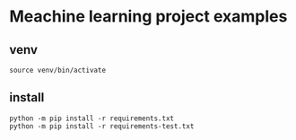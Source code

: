 # Meachine learning project examples

## venv

```shell
source venv/bin/activate
```

## install

```shell
python -m pip install -r requirements.txt
python -m pip install -r requirements-test.txt
```
